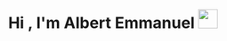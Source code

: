 <h1 align="center"><b>Hi , I'm Albert Emmanuel </b><img src="https://media.giphy.com/media/hvRJCLFzcasrR4ia7z/giphy.gif" width="35"></h1>

